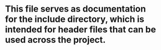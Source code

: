 # This file serves as documentation for the include directory, which is intended for header files that can be used across the project.